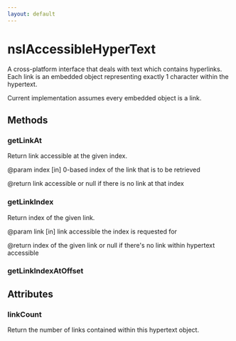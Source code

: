 ```yaml
---
layout: default
---
```


# nsIAccessibleHyperText #

A cross-platform interface that deals with text which contains hyperlinks.
Each link is an embedded object representing exactly 1 character within
the hypertext.

Current implementation assumes every embedded object is a link.


## Methods ##

### getLinkAt ###

Return link accessible at the given index.

@param index  [in] 0-based index of the link that is to be retrieved

@return       link accessible or null if there is no link at that index


### getLinkIndex ###

Return index of the given link.

@param link  [in] link accessible the index is requested for

@return      index of the given link or null if there's no link within
               hypertext accessible


### getLinkIndexAtOffset ###

## Attributes ##

### linkCount ###

Return the number of links contained within this hypertext object.

